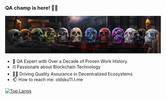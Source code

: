 ### QA champ is here! 🏋️‍♀️
![](https://raw.githubusercontent.com/oldsku11/oldsku11/main/skulls.png)

- 🌱 QA Expert with Over a Decade of Proven Work History.
- ⛓️ Passionate about Blockchain Technology
- 👨‍💻 Driving Quality Assurance in Decentralized Ecosystems
- 📫 How to reach me: oldsku11.t.me 

[![Top Langs](https://github-readme-stats.vercel.app/api/top-langs/?username=oldsku11)](https://github.com/anuraghazra/github-readme-stats)
